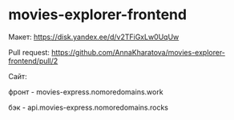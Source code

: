 # movies-explorer-frontend

Макет: https://disk.yandex.ee/d/v2TFiGxLw0UqUw

Pull request: https://github.com/AnnaKharatova/movies-explorer-frontend/pull/2

Сайт: 

фронт - movies-express.nomoredomains.work

бэк - api.movies-express.nomoredomains.rocks